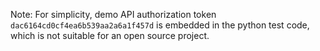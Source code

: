 Note:
For simplicity, demo API authorization token `dac6164cd0cf4ea6b539aa2a6a1f457d` is embedded in the python test code, which is not suitable for an open source project.
